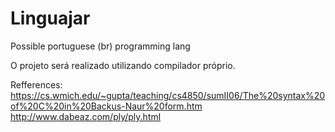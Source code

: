 # Linguajar
Possible portuguese (br) programming lang

O projeto será realizado utilizando compilador próprio.

Refferences:<br>
https://cs.wmich.edu/~gupta/teaching/cs4850/sumII06/The%20syntax%20of%20C%20in%20Backus-Naur%20form.htm<br>
http://www.dabeaz.com/ply/ply.html
